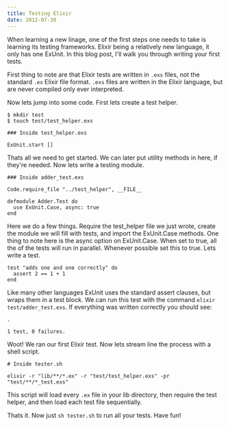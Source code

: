 ```yaml
---
title: Testing Elixir
date: 2012-07-30
---
```


When learning a new linage, one of the first steps one needs to take is
learning its testing frameworks. Elixir being a relatively new language, it
only has one ExUnit. In this blog post, I'll walk you through writing your
first tests.

First thing to note are that Elixir tests are written in `.exs` files, not the
standard `.ex` Elixir file format. `.exs` files are written in the Elixir
language, but are never compiled only ever interpreted.

Now lets jump into some code. First lets create a test helper.

    $ mkdir test
    $ touch test/test_helper.exs

    ### Inside test_helper.exs

    ExUnit.start []

Thats all we need to get started. We can later put utility methods in here, if
they're needed. Now lets write a testing module.

    ### Inside adder_test.exs

    Code.require_file "../test_helper", __FILE__

    defmodule Adder.Test do
      use ExUnit.Case, async: true
    end

Here we do a few things. Require the test_helper file we just wrote, create
the module we will fill with tests, and import the ExUnit.Case methods. One
thing to note here is the async option on ExUnit.Case. When set to true, all
the of the tests will run in parallel. Whenever possible set this to true. Lets
write a test.

    test "adds one and one correctly" do
      assert 2 == 1 + 1
    end

Like many other languages ExUnit uses the standard assert clauses, but wraps
them in a test block. We can run this test with the command `elixir test/adder_test.exs`. If everything was written correctly you should see:

    .

    1 test, 0 failures.

Woot! We ran our first Elixir test. Now lets stream line the process with
a shell script.

    # Inside tester.sh

    elixir -r "lib/**/*.ex" -r "test/test_helper.exs" -pr "test/**/*_test.exs"

This script will load every `.ex` file in your lib directory, then require the
test helper, and then load each test file sequentially.

Thats it. Now just `sh tester.sh` to run all your tests. Have fun!
